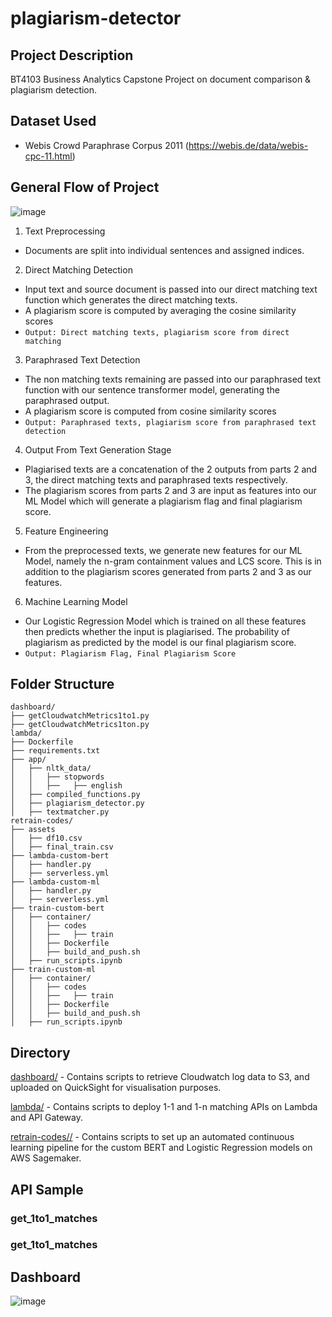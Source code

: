 # plagiarism-detector

## Project Description
BT4103 Business Analytics Capstone Project on document comparison & plagiarism detection.

## Dataset Used
- Webis Crowd Paraphrase Corpus 2011 (https://webis.de/data/webis-cpc-11.html)

## General Flow of Project
![image](https://user-images.githubusercontent.com/65524472/230662351-8453671c-8214-433d-aa7e-f10d9cbdbbd8.png)
1. Text Preprocessing
- Documents are split into individual sentences and assigned indices. 
2. Direct Matching Detection
- Input text and source document is passed into our direct matching text function which generates the direct matching texts.
- A plagiarism score is computed by averaging the cosine similarity scores 
- `Output: Direct matching texts, plagiarism score from direct matching`
3. Paraphrased Text Detection 
- The non matching texts remaining are passed into our paraphrased text function with our sentence transformer model, generating the paraphrased output.
- A plagiarism score is computed from cosine similarity scores 
- `Output: Paraphrased texts, plagiarism score from paraphrased text detection`
4. Output From Text Generation Stage 
- Plagiarised texts are a concatenation of the 2 outputs from parts 2 and 3, the direct matching texts and paraphrased texts respectively. 
- The plagiarism scores from parts 2 and 3 are input as features into our ML Model which will generate a plagiarism flag and final plagiarism score. 
5. Feature Engineering
- From the preprocessed texts, we generate new features for our ML Model, namely the n-gram containment values and LCS score. This is in addition to the plagiarism scores generated from parts 2 and 3 as our features. 
6. Machine Learning Model 
- Our Logistic Regression Model which is trained on all these features then predicts whether the input is plagiarised. The probability of plagiarism as predicted by the model is our final plagiarism score. 
- `Output: Plagiarism Flag, Final Plagiarism Score`

## Folder Structure
```
dashboard/
├── getCloudwatchMetrics1to1.py
├── getCloudwatchMetrics1ton.py
lambda/
├── Dockerfile 
├── requirements.txt 
├── app/  
│   ├── nltk_data/  
│   │   ├── stopwords   
│   │   ├──   ├── english   
│   ├── compiled_functions.py   
│   ├── plagiarism_detector.py   
│   ├── textmatcher.py
retrain-codes/
├── assets 
│   ├── df10.csv
│   ├── final_train.csv
├── lambda-custom-bert
│   ├── handler.py
│   ├── serverless.yml
├── lambda-custom-ml
│   ├── handler.py
│   ├── serverless.yml
├── train-custom-bert
│   ├── container/
│   │   ├── codes   
│   │   ├──   ├── train    
│   │   ├── Dockerfile
│   │   ├── build_and_push.sh   
│   ├── run_scripts.ipynb
├── train-custom-ml
│   ├── container/
│   │   ├── codes   
│   │   ├──   ├── train    
│   │   ├── Dockerfile
│   │   ├── build_and_push.sh   
│   ├── run_scripts.ipynb
```

## Directory 
[dashboard/](dashboard/) - Contains scripts to retrieve Cloudwatch log data to S3, and uploaded on QuickSight for visualisation purposes.

[lambda/](lambda/) - Contains scripts to deploy 1-1 and 1-n matching APIs on Lambda and API Gateway.

[retrain-codes//](retrain-codes/) - Contains scripts to set up an automated continuous learning pipeline for the custom BERT and Logistic Regression models on AWS Sagemaker.

## API Sample
### get_1to1_matches

### get_1to1_matches


## Dashboard
![image](https://user-images.githubusercontent.com/65524472/230664206-b353f877-5d55-41ec-9fdf-e54b115037af.png)
